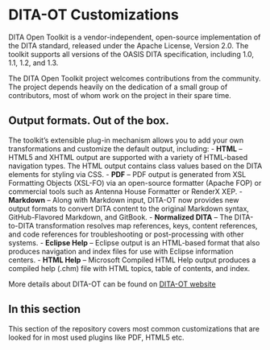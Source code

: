 DITA-OT Customizations
========

DITA Open Toolkit is a vendor-independent, open-source implementation of the DITA standard, released under the Apache License, Version 2.0. The toolkit supports all versions of the OASIS DITA specification, including 1.0, 1.1, 1.2, and 1.3.

The DITA Open Toolkit project welcomes contributions from the community. The project depends heavily on the dedication of a small group of contributors, most of whom work on the project in their spare time.


Output formats. Out of the box.
----------------
The toolkit’s extensible plug-in mechanism allows you to add your own transformations and customize the default output, including:
	- **HTML** – HTML5 and XHTML output are supported with a variety of HTML-based navigation types. The HTML output contains class values based on the DITA elements for styling via CSS.
	- **PDF** – PDF output is generated from XSL Formatting Objects (XSL-FO) via an open-source formatter (Apache FOP) or commercial tools such as Antenna House Formatter or RenderX XEP.
	- **Markdown** – Along with Markdown input, DITA-OT now provides new output formats to convert DITA content to the original Markdown syntax, GitHub-Flavored Markdown, and GitBook.
	- **Normalized DITA** – The DITA-to-DITA transformation resolves map references, keys, content references, and code references for troubleshooting or post-processing with other systems.
	- **Eclipse Help** – Eclipse output is an HTML-based format that also produces navigation and index files for use with Eclipse information centers.
	- **HTML Help** – Microsoft Compiled HTML Help output produces a compiled help (.chm) file with HTML topics, table of contents, and index.

More details about DITA-OT can be found on [DITA-OT website](https://www.dita-ot.org/)



In this section
-----------------
This section of the repository covers most common customizations that are looked for in most used plugins like PDF, HTML5 etc.